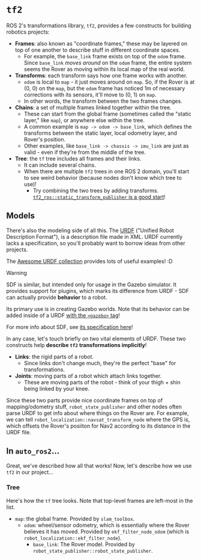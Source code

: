 # `tf2`

ROS 2's transformations library, `tf2`, provides a few constructs for building robotics projects:

- **Frames**: also known as "coordinate frames," these may be layered on top of one another to describe stuff in different coordinate spaces.
  - For example, the `base_link` frame exists on top of the `odom` frame. Since `base_link` _moves around_ on the `odom` frame, the entire system seems the Rover as moving within its local map of the real world.
- **Transforms**: each transform says how one frame works with another.
  - `odom` is local to `map` - it just moves around on `map`. So, if the Rover is at (0, 0) on the `map`, but the `odom` frame has noticed 1m of necessary corrections with its sensors, it'll move to (0, 1) on `map`.
  - In other words, the transform between the two frames changes.
- **Chains**: a set of multiple frames linked together within the tree.
  - These can start from the global frame (sometimes called the "static layer," like `map`), or anywhere else within the tree.
  - A common example is `map -> odom -> base_link`, which defines the transforms between the static layer, local odometry layer, and Rover's position.
  - Other examples, like `base_link -> chassis -> imu_link` are just as valid - even if they're from the middle of the tree.
- **Tree**: the `tf` tree includes all frames and their links.
  - It can include several chains.
  - When there are multiple `tf2` trees in one ROS 2 domain, you'll start to see weird behavior (because nodes don't know which tree to use)!
    - Try combining the two trees by adding transforms. [`tf2_ros::static_transform_publisher` is a good start](https://github.com/ros2/geometry2/blob/d43b1975b40235388c64fa5c354ec38a507bdfc7/tf2_ros/doc/cli_tools.rst#3-tf-manipulation)!

## Models

<!--
TODO: remove the out-of-date ROS Wiki link below when a proper URDF spec exists.

I've asked about it in the ROS 2 discord:
https://discord.com/channels/1077825543698927656/1077836632658542634/1378032135901806695
-->

There's also the modeling side of all this. The [URDF](https://wiki.ros.org/urdf) ("Unified Robot Description Format"), is a description file made in XML. URDF currently lacks a specification, so you'll probably want to borrow ideas from other projects.

The [Awesome URDF collection](https://github.com/ami-iit/awesome-urdf) provides lots of useful examples! :D

> [!WARNING]
> SDF is similar, but intended only for usage in the Gazebo simulator. It provides support for plugins, which marks its difference from URDF - SDF can actually provide **behavior** to a robot.
>
> Its primary use is in creating Gazebo worlds. Note that its behavior can be added inside of a URDF [with the `<gazebo>` tag](http://sdformat.org/tutorials?tut=sdformat_urdf_extensions&cat=specification&)!
>
> For more info about SDF, see [its specification here](http://sdformat.org/spec)!

In any case, let's touch briefly on two vital elements of URDF. These two constructs help **describe `tf2` transformations implicitly**!

- **Links**: the rigid parts of a robot.
  - Since links don't change much, they're the perfect "base" for transformations.
- **Joints**: moving parts of a robot which attach links together.
  - These are moving parts of the robot - think of your thigh + shin being linked by your knee.

Since these two parts provide nice coordinate frames on top of mapping/odometry stuff, `robot_state_publisher` and other nodes often parse URDF to get info about where things on the Rover are. For example, we can tell `robot_localization::navsat_transform_node` where the GPS is, which offsets the Rover's posiiton for Nav2 according to its distance in the URDF file.

## In `auto_ros2`...

Great, we've described how all that works! Now, let's describe how we use `tf2` in our project...

### Tree

Here's how the `tf` tree looks. Note that top-level frames are left-most in the list.

- `map`: the global frame. Provided by `slam_toolbox`.
  - `odom`: wheel/sensor odometry, which is essentially where the Rover believes it has moved. Provided by `ekf_filter_node_odom` (which is `robot_localization::ekf_filter_node`).
    - `base_link`: The Rover model. Provided by `robot_state_publisher::robot_state_publisher`.

<!--
TODO: notes on each frame, its transform, link, and who provides it

### Frames

#### `map`

...
-->
